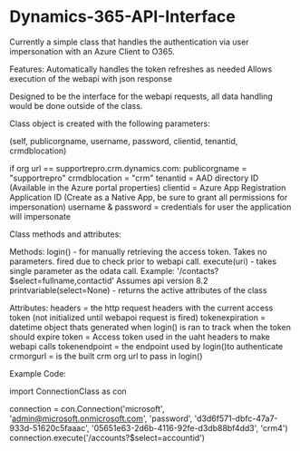 # Dynamics-365-API-Interface
Currently a simple class that handles the authentication via user impersonation with an Azure Client to O365.

Features:
Automatically handles the token refreshes as needed
Allows execution of the webapi with json response

Designed to be the interface for the webapi requests, all data handling would be done outside of the class.

Class object is created with the following parameters:

(self, publicorgname, username, password, clientid, tenantid, crmdblocation)

if org url == supportrepro.crm.dynamics.com:
  publicorgname = "supportrepro"
  crmdblocation = "crm"
tenantid = AAD directory ID (Available in the Azure portal properties)
clientid = Azure App Registration Application ID (Create as a Native App, be sure to grant all permissions for impersonation)
username & password = credentials for user the application will impersonate

Class methods and attributes:

Methods:
login() - for manually retrieving the access token. Takes no parameters. fired due to check prior to webapi call.
execute(uri) - takes single parameter as the odata call. Example: '/contacts?$select=fullname,contactid'
  Assumes api version 8.2
printvariable(select=None) - returns the active attributes of the class

Attributes:
headers = the http request headers with the current access token (not initialized until webapoi request is fired)
tokenexpiration = datetime object thats generated when login() is ran to track when the token should expire
token = Access token used in the uaht headers to make webapi calls
tokenendpoint = the endpoint used by login()to authenticate
crmorgurl = is the built crm org url to pass in login()

Example Code:

import ConnectionClass as con

connection = con.Connection('microsoft', 'admin@microsoft.onmicrosoft.com', 'password',
                            'd3d6f571-dbfc-47a7-933d-51620c5faaac', '05651e63-2d6b-4116-92fe-d3db88bf4dd3', 'crm4')
connection.execute('/accounts?$select=accountid')


     







